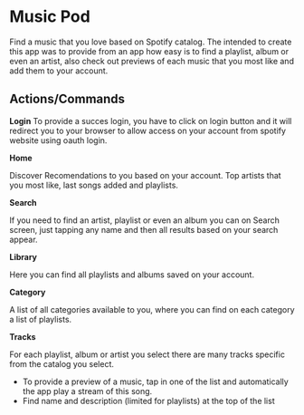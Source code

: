 # Music Pod

Find a music that you love based on Spotify catalog. The intended to create this app was to provide from an app how easy is to find a playlist, album or even an artist, also check out previews of each music that you most like and add them to your account. 

## Actions/Commands

**Login**
To provide a succes login, you have to click on login button and it will redirect you to your browser to allow access on your account from spotify website using oauth login.

**Home**

Discover Recomendations to you based on your account. Top artists that you most like, last songs added and playlists.

**Search**

If you need to find an artist, playlist or even an album you can on Search screen, just tapping any name and then all results based on your search appear.

**Library**

Here you can find all playlists and albums saved on your account.

**Category**

A list of all categories available to you, where you can find on each category a list of playlists.

**Tracks**

For each playlist, album or artist you select there are many tracks specific from the catalog you select. 

- To provide a preview of a music, tap in one of the list and automatically the app play a stream of this song.
- Find name and description (limited for playlists) at the top of the list

